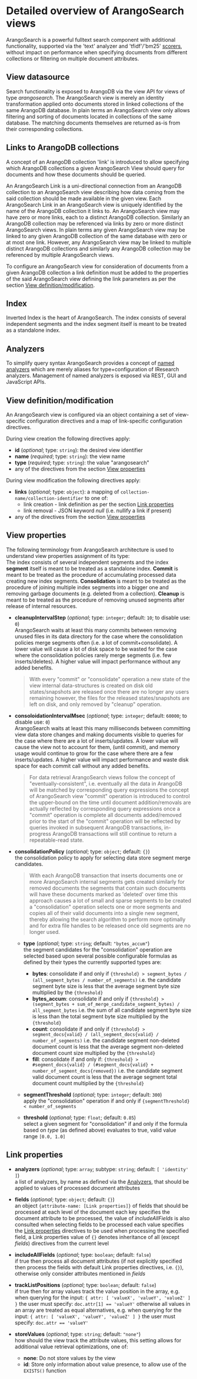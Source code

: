 # Detailed overview of ArangoSearch views

ArangoSearch is a powerful fulltext search component with additional functionality, 
supported via the 'text' analyzer and 'tfidf'/'bm25' [scorers](Scorers.md), 
without impact on performance when specifying documents from different collections or 
filtering on multiple document attributes.

## View datasource

Search functionality is exposed to ArangoDB via the view API for views
of type *arangosearch*. The ArangoSearch view is merely an identity
transformation applied onto documents stored in linked collections of the same ArangoDB database.
In plain terms an ArangoSearch view only allows filtering and sorting of documents
located in collections of the same database. The matching documents themselves
are returned as-is from their corresponding collections.

## Links to ArangoDB collections

A concept of an ArangoDB collection 'link' is introduced to allow specifying
which ArangoDB collections a given ArangoSearch View should query for documents
and how these documents should be queried.

An ArangoSearch Link is a uni-directional connection from an ArangoDB collection
to an ArangoSearch view describing how data coming from the said collection should
be made available in the given view. Each ArangoSearch Link in an ArangoSearch
view is uniquely identified by the name of the ArangoDB collection it links to.
An ArangoSearch view may have zero or more links, each to a distinct ArangoDB
collection. Similarly an ArangoDB collection may be referenced via links by zero
or more distinct ArangoSearch views. In plain terms any given ArangoSearch view
may be linked to any given ArangoDB collection of the same database with zero or
at most one link. However, any ArangoSearch view may be linked to multiple
distinct ArangoDB collections and similarly any ArangoDB collection may be
referenced by multiple ArangoSearch views.

To configure an ArangoSearch view for consideration of documents from a given
ArangoDB collection a link definition must be added to the properties of the
said ArangoSearch view defining the link parameters as per the section
[View definition/modification](#view-definitionmodification).

## Index

Inverted Index is the heart of ArangoSearch. The index consists of several 
independent segments and the index segment itself is meant to be treated as 
a standalone index.



## Analyzers

To simplify query syntax ArangoSearch provides a concept of 
[named analyzers](Analyzers.md) which are merely aliases for
type+configuration of IResearch analyzers. Management of named analyzers
is exposed via REST, GUI and JavaScript APIs.

## View definition/modification

An ArangoSearch view is configured via an object containing a set of
view-specific configuration directives and a map of link-specific configuration
directives.

During view creation the following directives apply:

* **id** (_optional_; type: `string`): the desired view identifier
* **name** (_required_; type: `string`): the view name
* **type** (_required_; type: `string`): the value "arangosearch"<br/>
* any of the directives from the section [View properties](#view-properties)

During view modification the following directives apply:

* **links** (_optional_; type: `object`):
  a mapping of `collection-name/collection-identifier` to one of:
  * link creation - link definition as per the section [Link properties](#link-properties)
  * link removal - JSON keyword *null* (i.e. nullify a link if present)<br/>
* any of the directives from the section [View properties](#view-properties)

## View properties
The following terminology from ArangoSearch architecture is used to understand
view properties assignment of its type:<br/>
The index consists of several independent segments and the index **segment** itself
is meant to be treated as a standalone index. **Commit** is meant to be treated
as the procedure of accumulating processed data
creating new index segments. **Consolidation** is meant to be treated as the procedure
of joining multiple index segments into a bigger one and removing garbage documents
(e.g. deleted from a collection). **Cleanup** is meant to be treated as the
procedure of removing unused segments after release of internal resources.

* **cleanupIntervalStep** (_optional_; type: `integer`; default: `10`; to disable use: `0`)<br/>
  ArangoSearch waits at least this many commits between removing unused files in
  its data directory
  for the case where the consolidation policies merge segments often (i.e. a
  lot of commit+consolidate). A lower value will cause a lot of disk space to
  be wasted
  for the case where the consolidation policies rarely merge segments (i.e.
  few inserts/deletes). A higher value will impact performance without any
  added benefits.
  >With every "commit" or "consolidate" operation a new state of the view
  internal data-structures is created on disk old states/snapshots are released once there are no longer any users
  remaining however, the files for the released states/snapshots are left on disk, and
  only removed by "cleanup" operation.

* **consoloidationIntervalMsec** (_optional_; type: `integer`; default: `60000`; to disable use: `0`)<br/>
  ArangoSearch waits at least this many milliseconds between committing view data store
  changes and making documents visible to queries
  for the case where there are a lot of inserts/updates. A lower value will
  cause the view not to account for them, (until commit), and memory usage
  would continue to grow
  for the case where there are a few inserts/updates. A higher value will
  impact performance and waste disk space for each commit call without any
  added benefits.
  >For data retrieval ArangoSearch views follow the concept of
   "eventually-consistent", i.e. eventually all the data in ArangoDB will be
   matched by corresponding query expressions
   the concept of ArangoSearch view "commit" operation is introduced to
   control the upper-bound on the time until document addition/removals are
   actually reflected by corresponding query expressions
   once a "commit" operation is complete all documents added/removed prior to
   the start of the "commit" operation will be reflected by queries invoked in
   subsequent ArangoDB transactions, in-progress ArangoDB transactions will
   still continue to return a repeatable-read state.

* **consolidationPolicy** (_optional_; type: `object`; default: `{}`)<br/>
  the consolidation policy to apply for selecting data store segment merge
  candidates.
  >With each ArangoDB transaction that inserts documents one or more
   ArangoSearch internal segments gets created
   similarly for removed documents the segments that contain such documents
   will have these documents marked as 'deleted'
   over time this approach causes a lot of small and sparse segments to be
   created
   a "consolidation" operation selects one or more segments and copies all of
   their valid documents into a single new segment, thereby allowing the
   search algorithm to perform more optimally and for extra file handles to be
   released once old segments are no longer used.

  * **type** (_optional_; type: `string`; default: `"bytes_accum"`)<br/>
    the segment candidates for the "consolidation" operation are selected based
    upon several possible configurable formulas as defined by their types
    the currently supported types are:
    - **bytes**: consolidate if and only if
      `{threshold} > segment_bytes / (all_segment_bytes / number_of_segments)`
      i.e. the candidate segment byte size is less that the average segment byte size multiplied by the `{threshold}`
    - **bytes_accum**: consolidate if and only if
      `{threshold} > (segment_bytes + sum_of_merge_candidate_segment_bytes) / all_segment_bytes`
      i.e. the sum of all candidate segment byte size is less than the total segment byte size multiplied by the `{threshold}`
    - **count**: consolidate if and only if
      `{threshold} > segment_docs{valid} / (all_segment_docs{valid} / number_of_segments)`
      i.e. the candidate segment non-deleted document count is less that the average segment non-deleted document count size multiplied by the `{threshold}`
    - **fill**: consolidate if and only if:
      `{threshold} > #segment_docs{valid} / (#segment_docs{valid} + number_of_segment_docs{removed})`
      i.e. the candidate segment valid document count is less that the average segment total document count multiplied by the `{threshold}`

  * **segmentThreshold** (_optional_; type: `integer`; default: `300`)<br/>
    apply the "consolidation" operation if and only if `{segmentThreshold} < number_of_segments`

  * **threshold** (_optional_; type: `float`; default: `0.85`)<br/>
    select a given segment for "consolidation" if and only if the formula based
    on *type* (as defined above) evaluates to true, valid value range
    `[0.0, 1.0]`

## Link properties

* **analyzers** (_optional_; type: `array`; subtype: `string`; default: `[ 'identity' ]`)<br/>
  a list of analyzers, by name as defined via the [Analyzers](Analyzers.md), that
  should be applied to values of processed document attributes

* **fields** (_optional_; type: `object`; default: `{}`)<br/>
  an object `{attribute-name: [Link properties]}` of fields that should be
  processed at each level of the document
  each key specifies the document attribute to be processed, the value of
  *includeAllFields* is also consulted when selecting fields to be processed
  each value specifies the [Link properties](#link-properties) directives to be used when
  processing the specified field, a Link properties value of `{}` denotes
  inheritance of all (except *fields*) directives from the current level

* **includeAllFields** (_optional_; type: `boolean`; default: `false`)<br/>
  if true then process all document attributes (if not explicitly specified
  then process the fields with default Link properties directives, i.e. `{}`),
  otherwise only consider attributes mentioned in *fields*

* **trackListPositions** (_optional_; type: `boolean`; default: `false`)<br/>
  if true then for array values track the value position in the array, e.g. when
  querying for the input: `{ attr: [ 'valueX', 'valueY', 'valueZ' ] }`
  the user must specify: `doc.attr[1] == 'valueY'`
  otherwise all values in an array are treated as equal alternatives, e.g. when
  querying for the input: `{ attr: [ 'valueX', 'valueY', 'valueZ' ] }`
  the user must specify: `doc.attr == 'valueY'`

* **storeValues** (_optional_; type: `string`; default: `"none"`)<br/>
  how should the view track the attribute values, this setting allows for
  additional value retrieval optimizations, one of:
  * **none**: Do not store values by the view
  * **id**: Store only information about value presence, to allow use of the `EXISTS()` function
